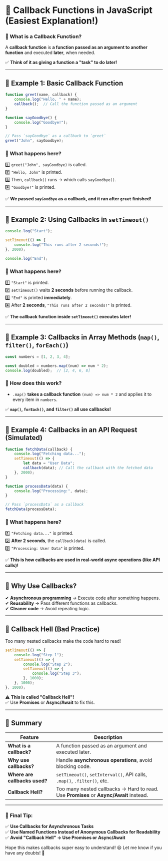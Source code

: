 # **🔄 Callback Functions in JavaScript (Easiest Explanation!)**  

### **🔹 What is a Callback Function?**
A **callback function** is **a function passed as an argument to another function** and executed **later**, when needed.  

✅ **Think of it as giving a function a "task" to do later!**  

---

## **🔹 Example 1: Basic Callback Function**
```js
function greet(name, callback) {
    console.log("Hello, " + name);
    callback();  // Call the function passed as an argument
}

function sayGoodbye() {
    console.log("Goodbye!");
}

// Pass `sayGoodbye` as a callback to `greet`
greet("John", sayGoodbye);
```
### **🧐 What happens here?**
1️⃣ `greet("John", sayGoodbye)` is called.  
2️⃣ `"Hello, John"` is printed.  
3️⃣ Then, `callback()` runs → which calls `sayGoodbye()`.  
4️⃣ `"Goodbye!"` is printed.  

✅ **We passed `sayGoodbye` as a callback, and it ran after `greet` finished!**

---

## **🔹 Example 2: Using Callbacks in `setTimeout()`**
```js
console.log("Start");

setTimeout(() => {
    console.log("This runs after 2 seconds!");
}, 2000);

console.log("End");
```
### **🧐 What happens here?**
1️⃣ `"Start"` is printed.  
2️⃣ `setTimeout()` waits **2 seconds** before running the callback.  
3️⃣ `"End"` is printed **immediately**.  
4️⃣ After **2 seconds**, `"This runs after 2 seconds!"` is printed.  

✅ **The callback function inside `setTimeout()` executes later!**

---

## **🔹 Example 3: Callbacks in Array Methods (`map()`, `filter()`, `forEach()`)**
```js
const numbers = [1, 2, 3, 4];

const doubled = numbers.map((num) => num * 2);
console.log(doubled);  // [2, 4, 6, 8]
```
### **🧐 How does this work?**
- `.map()` **takes a callback function** `(num) => num * 2` and applies it to every item in `numbers`.

✅ **`map()`, `forEach()`, and `filter()` all use callbacks!**

---

## **🔹 Example 4: Callbacks in an API Request (Simulated)**
```js
function fetchData(callback) {
    console.log("Fetching data...");
    setTimeout(() => {
        let data = "User Data";
        callback(data); // Call the callback with the fetched data
    }, 2000);
}

function processData(data) {
    console.log("Processing:", data);
}

// Pass `processData` as a callback
fetchData(processData);
```
### **🧐 What happens here?**
1️⃣ `"Fetching data..."` is printed.  
2️⃣ **After 2 seconds**, the `callback(data)` is called.  
3️⃣ `"Processing: User Data"` is printed.  

✅ **This is how callbacks are used in real-world async operations (like API calls)!**

---

## **🔹 Why Use Callbacks?**
✔ **Asynchronous programming** → Execute code after something happens.  
✔ **Reusability** → Pass different functions as callbacks.  
✔ **Cleaner code** → Avoid repeating logic.

---

## **🔹 Callback Hell (Bad Practice)**
Too many nested callbacks make the code hard to read!  
```js
setTimeout(() => {
    console.log("Step 1");
    setTimeout(() => {
        console.log("Step 2");
        setTimeout(() => {
            console.log("Step 3");
        }, 1000);
    }, 1000);
}, 1000);
```
⚠️ **This is called "Callback Hell"!**  
✅ Use **Promises** or **Async/Await** to fix this.

---

## **🎯 Summary**
| Feature | Description |
|---------|------------|
| **What is a callback?** | A function passed as an argument and executed later. |
| **Why use callbacks?** | Handle **asynchronous operations**, avoid blocking code. |
| **Where are callbacks used?** | `setTimeout()`, `setInterval()`, API calls, `.map()`, `.filter()`, etc. |
| **Callback Hell?** | Too many nested callbacks → Hard to read. Use **Promises** or **Async/Await** instead. |

---

### 🚀 **Final Tip:**  
✅ **Use Callbacks for Asynchronous Tasks**  
✅ **Use Named Functions Instead of Anonymous Callbacks for Readability**  
✅ **Avoid "Callback Hell" → Use Promises or Async/Await**

Hope this makes callbacks super easy to understand! 😃 Let me know if you have any doubts! 🚀
